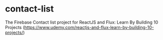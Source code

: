 # contact-list
The Firebase Contact list project for ReactJS and Flux: Learn By Building 10 Projects (https://www.udemy.com/reactjs-and-flux-learn-by-building-10-projects/)
